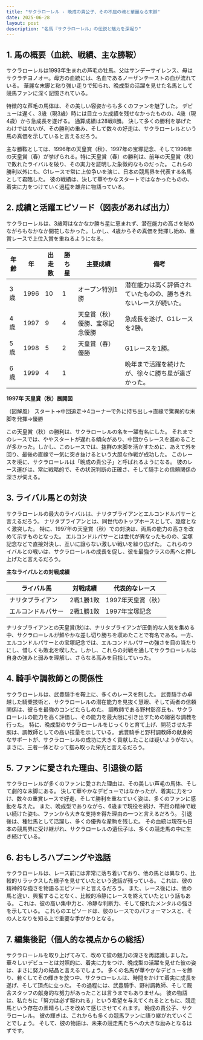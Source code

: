 ```yaml
---
title: "サクラローレル - 晩成の貴公子、その不屈の魂と華麗なる末脚"
date: 2025-06-28
layout: post
description: "名馬『サクラローレル』の伝説と魅力を深堀り"
---
```


## 1. 馬の概要（血統、戦績、主な勝鞍）

サクラローレルは1993年生まれの芦毛の牡馬。父はサンデーサイレンス、母はサクラチヨノオー。母方の血統には、名血であるノーザンテーストの血が流れている。  華麗な末脚と粘り強い走りで知られ、晩成型の活躍を見せた名馬として競馬ファンに深く記憶されている。

特徴的な芦毛の馬体は、その美しい容姿からも多くのファンを魅了した。  デビューは遅く、3歳（現3歳）時には目立った成績を残せなかったものの、4歳（現4歳）から急成長を遂げる。  通算成績は28戦8勝。  決して多くの勝利を挙げたわけではないが、その勝利の重み、そして数々の好走は、サクラローレルという馬の真価を示していると言えるだろう。

主な勝鞍としては、1996年の天皇賞（秋）、1997年の宝塚記念、そして1998年の天皇賞（春）が挙げられる。特に天皇賞（春）の勝利は、前年の天皇賞（秋）で敗れたライバルを破り、その実力を証明した象徴的なものだった。  これらの勝利以外にも、G1レースで常に上位争いを演じ、日本の競馬界を代表する名馬として君臨した。  彼の戦績は、決して華やかなスタートではなかったものの、着実に力をつけていく過程を雄弁に物語っている。


## 2. 成績と活躍エピソード（図表があれば出力）

サクラローレルは、3歳時はなかなか勝ち星に恵まれず、潜在能力の高さを秘めながらもなかなか開花しなかった。しかし、4歳からその真価を発揮し始め、重賞レースで上位入賞を重ねるようになる。


| 年齢 | 年 | 出走数 | 勝ち星 | 主要成績 | 備考 |
|---|---|---|---|---|---|
| 3歳 | 1996 | 10 | 1 |  オープン特別1勝 |  潜在能力は高く評価されていたものの、勝ちきれないレースが続いた。 |
| 4歳 | 1997 | 9 | 4 | 天皇賞（秋）優勝、宝塚記念優勝 |  急成長を遂げ、G1レースを2勝。 |
| 5歳 | 1998 | 5 | 2 | 天皇賞（春）優勝 |  G1レースを1勝。 |
| 6歳 | 1999 | 4 | 1 |  |  晩年まで活躍を続けたが、徐々に勝ち星が遠ざかった。 |


**1997年 天皇賞（秋）展開図**

（図解風）
スタート→中団追走→4コーナーで外に持ち出し→直線で驚異的な末脚を発揮→優勝


この天皇賞（秋）の勝利は、サクラローレルの名を一躍有名にした。  それまでのレースでは、ややスタートが遅れる傾向があり、中団からレースを進めることが多かった。しかし、このレースでは、抜群の末脚を活かすために、あえて外を回り、最後の直線で一気に突き抜けるという大胆な作戦が成功した。  このレースを境に、サクラローレルは「晩成の貴公子」と呼ばれるようになる。  彼のレース運びは、常に戦略的で、その状況判断の正確さ、そして騎手との信頼関係の深さが伺える。


## 3. ライバル馬との対決

サクラローレルの最大のライバルは、ナリタブライアンとエルコンドルパサーと言えるだろう。  ナリタブライアンとは、同世代のトップホースとして、幾度となく激突した。  特に、1997年の天皇賞（秋）での対決は、両馬の能力の高さを改めて示すものとなった。  エルコンドルパサーとは世代が異なったものの、宝塚記念などで直接対決し、互いに譲らない激しい戦いを繰り広げた。  これらのライバルとの戦いは、サクラローレルの成長を促し、彼を最強クラスの馬へと押し上げたと言えるだろう。


**主なライバルとの対戦成績**

| ライバル馬 | 対戦成績 | 代表的なレース |
|---|---|---|
| ナリタブライアン | 2戦1勝1敗 | 1997年天皇賞（秋） |
| エルコンドルパサー | 2戦1勝1敗 | 1997年宝塚記念 |


ナリタブライアンとの天皇賞(秋)は、ナリタブライアンが圧倒的な人気を集める中、サクラローレルが鮮やかな差し切り勝ちを収めたことで有名である。一方、エルコンドルパサーとの宝塚記念では、エルコンドルパサーの強さを目の当たりにし、惜しくも敗北を喫した。しかし、これらの対戦を通してサクラローレルは自身の強みと弱みを理解し、さらなる高みを目指していった。


## 4. 騎手や調教師との関係性

サクラローレルは、武豊騎手を鞍上に、多くのレースを制した。  武豊騎手の卓越した騎乗技術と、サクラローレルの潜在能力を見抜く慧眼、そして両者の信頼関係は、彼らを最強のコンビたらしめた。  調教師である野村彰彦氏も、サクラローレルの能力を高く評価し、その能力を最大限に引き出すための緻密な調教を行った。  特に、晩成型のサクラローレルをじっくりと育て上げ、開花させた手腕は、調教師としての高い技量を示している。  武豊騎手と野村調教師の献身的なサポートが、サクラローレルの成功に大きく貢献したことは疑いようがない。  まさに、三者一体となって掴み取った栄光と言えるだろう。


## 5. ファンに愛された理由、引退後の話

サクラローレルが多くのファンに愛された理由は、その美しい芦毛の馬体、そして劇的な末脚にある。  決して華やかなデビューではなかったが、着実に力をつけ、数々の重賞レースで好走、そして勝利を重ねていく姿は、多くのファンに感動を与えた。  また、晩成型でありながら、6歳まで現役を続け、不屈の精神で戦い続けた姿も、ファンから大きな支持を得た理由の一つと言えるだろう。  引退後は、種牡馬として活躍し、多くの優秀な産駒を残した。  その血統は現在も日本の競馬界に受け継がれ、サクラローレルの遺伝子は、多くの競走馬の中に生き続けている。


## 6. おもしろハプニングや逸話

サクラローレルは、レース前には非常に落ち着いており、他の馬とは異なり、比較的リラックスした様子を見せていたという逸話が残っている。  これは、彼の精神的な強さを物語るエピソードと言えるだろう。  また、レース後には、他の馬と違い、興奮することなく、比較的冷静にレースを終えていたという話もある。  これは、彼の高い集中力と、冷静な判断力、そして優れたメンタルの強さを示している。  これらのエピソードは、彼のレースでのパフォーマンスと、その人となりを知る上で重要な手がかりとなる。


## 7. 編集後記（個人的な視点からの総括）

サクラローレルを取り上げてみて、改めて彼の魅力の深さを再認識しました。  華々しいデビューとは対照的に、着実に力をつけ、晩成型の活躍を見せた彼の姿は、まさに努力の結晶と言えるでしょう。  多くの名馬が華やかなデビューを飾り、若くしてその輝きを放つ中、サクラローレルは、時間をかけて着実に成長を遂げ、そして頂点に立った。  その過程には、武豊騎手、野村調教師、そして厩舎スタッフの献身的な努力があったことは言うまでもありません。  彼の物語は、私たちに「努力は必ず報われる」という希望を与えてくれるとともに、競走馬という存在の素晴らしさを改めて感じさせてくれます。  晩成の貴公子、サクラローレル。  彼の輝きは、これからも多くの競馬ファンに語り継がれていくことでしょう。  そして、彼の物語は、未来の競走馬たちへの大きな励みとなるはずです。
